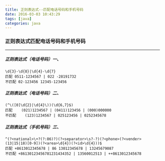 ```yaml
---
title: 正则表达式--匹配电话号码和手机号码
date: 2016-03-03 10:43:29
tags: [java]
categories: java
---
```


### 正则表达式匹配电话号码和手机号码
---

##### 正则表达式（电话号码）一、

	\d{3}-\d{8}|\d{4}-\d{7}
	匹配 0511-1234567 | 022 -28191732
	不匹配 02-123456 12345-123456

##### 正则表达式（电话号码）二、

	(^\([0]\d{2}|\d{4}\))(\d{6,7}$)
	匹配    (021)1234567 | (0411)123456 | (000)000000
	不匹配    (123)1234567 | 025123456 | 0252345678  

<!-- more -->
##### 正则表达式（手机号码）三、

	^(?<national>\+?(?:86)?)(?<separator>\s?-?)(?<phone>(?<vender>(13|15|18)[0-9])(?<area>\d{4})(?<id>\d{4}))$
	匹配 +8613012345678 | 86 13012345678 | 13245679087
	不匹配 +86130123456781231434352 | 13560012513 | ++8613012345678
	

